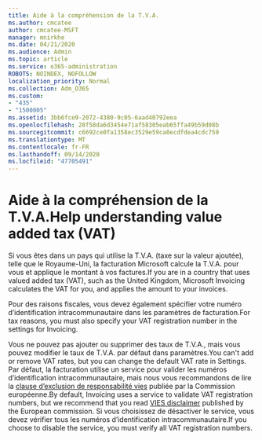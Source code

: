 ```yaml
---
title: Aide à la compréhension de la T.V.A.
ms.author: cmcatee
author: cmcatee-MSFT
manager: mnirkhe
ms.date: 04/21/2020
ms.audience: Admin
ms.topic: article
ms.service: o365-administration
ROBOTS: NOINDEX, NOFOLLOW
localization_priority: Normal
ms.collection: Adm_O365
ms.custom:
- "435"
- "1500005"
ms.assetid: 3bb6fce9-2072-4380-9c05-6aad40792eea
ms.openlocfilehash: 28f58da6d3454e71af58305eab65ffa49b59d08b
ms.sourcegitcommit: c6692ce0fa1358ec3529e59ca0ecdfdea4cdc759
ms.translationtype: MT
ms.contentlocale: fr-FR
ms.lasthandoff: 09/14/2020
ms.locfileid: "47705491"
---
```

# <a name="help-understanding-value-added-tax-vat"></a><span data-ttu-id="b7862-102">Aide à la compréhension de la T.V.A.</span><span class="sxs-lookup"><span data-stu-id="b7862-102">Help understanding value added tax (VAT)</span></span>

<span data-ttu-id="b7862-103">Si vous êtes dans un pays qui utilise la T.V.A. (taxe sur la valeur ajoutée), telle que le Royaume-Uni, la facturation Microsoft calcule la T.V.A. pour vous et applique le montant à vos factures.</span><span class="sxs-lookup"><span data-stu-id="b7862-103">If you are in a country that uses valued added tax (VAT), such as the United Kingdom, Microsoft Invoicing calculates the VAT for you, and applies the amount to your invoices.</span></span>
  
<span data-ttu-id="b7862-104">Pour des raisons fiscales, vous devez également spécifier votre numéro d’identification intracommunautaire dans les paramètres de facturation.</span><span class="sxs-lookup"><span data-stu-id="b7862-104">For tax reasons, you must also specify your VAT registration number in the settings for Invoicing.</span></span>
  
<span data-ttu-id="b7862-105">Vous ne pouvez pas ajouter ou supprimer des taux de T.V.A., mais vous pouvez modifier le taux de T.V.A. par défaut dans paramètres.</span><span class="sxs-lookup"><span data-stu-id="b7862-105">You can't add or remove VAT rates, but you can change the default VAT rate in Settings.</span></span> <span data-ttu-id="b7862-106">Par défaut, la facturation utilise un service pour valider les numéros d’identification intracommunautaire, mais nous vous recommandons de lire la [clause d’exclusion de responsabilité vies](https://go.microsoft.com/fwlink/?LinkID=841741) publiée par la Commission européenne.</span><span class="sxs-lookup"><span data-stu-id="b7862-106">By default, Invoicing uses a service to validate VAT registration numbers, but we recommend that you read [VIES disclaimer](https://go.microsoft.com/fwlink/?LinkID=841741) published by the European commission.</span></span> <span data-ttu-id="b7862-107">Si vous choisissez de désactiver le service, vous devez vérifier tous les numéros d’identification intracommunautaire.</span><span class="sxs-lookup"><span data-stu-id="b7862-107">If you choose to disable the service, you must verify all VAT registration numbers.</span></span>